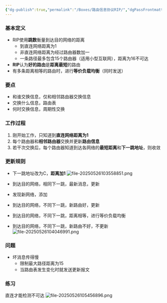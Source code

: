 ```yaml
---
{"dg-publish":true,"permalink":"/Boxes/路由信息协议RIP/","dgPassFrontmatter":true,"created":"2025-05-26T10:27:00.763+08:00","updated":"2025-05-26T11:00:33.503+08:00"}
---
```


### 基本定义
- RIP使用**跳数**衡量到达目的网络的距离
	- 到直连网络距离为1
	- 非直连网络距离为经过路由器数加一
	- 一条路径最多包含15个路由器（适用小型互联网），距离为16不可达
- **RIP**认为**好的路由**是**距离最短**的路由
- 有多条距离相等的路由时，进行**等价负载均衡**（同时发送）
### 要点
- 和谁交换信息，仅和相邻路由器交换信息
- 交换什么信息，路由表
- 何时交换信息，周期性交换
### 工作过程
1. 刚开始工作，只知道到**直连网络距离为1**
2. 每个路由器和**相邻路由器**交换并更新**路由信息**
3. 若干次交换后，每个路由器知道到达各网络的**最短距离**和**下一跳地址**，则收敛
### 更新规则
- 下一跳地址改为C，**距离加1**
![file-20250526103558851.png](/img/user/images/%E8%B7%AF%E7%94%B1%E4%BF%A1%E6%81%AF%E5%8D%8F%E8%AE%AERIP/file-20250526103558851.png)

- 到达目的网络，相同下一跳，最新消息，更新
- 发现新网络，添加
- 到达目的网络，不同下一跳，新路由好，更新
- 到达目的网络，不同下一跳，距离相等，进行等价负载均衡
- 到达目的网络，不同下一跳，新路由不好，不更新
![file-20250526104046991.png](/img/user/images/%E8%B7%AF%E7%94%B1%E4%BF%A1%E6%81%AF%E5%8D%8F%E8%AE%AERIP/file-20250526104046991.png)
### 问题
- 坏消息传得慢
	- 限制最大路径距离为15
	- 当路由表发生变化时就发送更新报文

### 练习
直连才能检测不可达
![file-20250526105456896.png](/img/user/images/%E8%B7%AF%E7%94%B1%E4%BF%A1%E6%81%AF%E5%8D%8F%E8%AE%AERIP/file-20250526105456896.png)